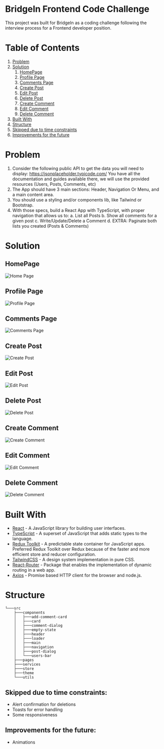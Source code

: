 # BridgeIn Frontend Code Challenge

This project was built for BridgeIn as a coding challenge following the interview process for a Frontend developer position.

# Table of Contents

1. [Problem](#problem)
2. [Solution](#solution)
   1. [HomePage](#homepage)
   2. [Profile Page](#profile-page)
   3. [Comments Page](#comments-page)
   4. [Create Post](#create-post)
   5. [Edit Post](#edit-post)
   6. [Delete Post](#delete-post)
   7. [Create Comment](#create-comment)
   8. [Edit Comment](#edit-comment)
   9. [Delete Comment](#delete-comment)
3. [Built With](#built-with)
4. [Structure](#structure)
5. [Skipped due to time constraints](#skipped-due-to-time-constraints)
6. [Improvements for the future](#improvements-for-the-future)

# Problem

1. Consider the following public API to get the data you will need to display:
   https://jsonplaceholder.typicode.com/
   You have all the documentation and guides available there, we will use the provided
   resources (Users, Posts, Comments, etc)
2. The App should have 3 main sections: Header, Navigation Or Menu, and a main content
   area.
3. You should use a styling and/or components lib, like Tailwind or Bootstrap.
4. With those specs, build a React App with TypeScript, with proper navigation that allows
   us to:
   a. List all Posts
   b. Show all comments for a given post
   c. Write/Update/Delete a Comment
   d. EXTRA: Paginate both lists you created (Posts & Comments)

# Solution

## HomePage

![Home Page](./videos/homePage.gif)

## Profile Page

![Profile Page](./videos/profilePage.gif)

## Comments Page

![Comments Page](./videos/commentPage.gif)

## Create Post

![Create Post](./videos/createPost.gif)

## Edit Post

![Edit Post](./videos/editPost.gif)

## Delete Post

![Delete Post](./videos/deletePost.gif)

## Create Comment

![Create Comment](./videos/createComment.gif)

## Edit Comment

![Edit Comment](./videos/editComment.gif)

## Delete Comment

![Delete Comment](./videos/deleteComment.gif)

# Built With

- [React](https://reactjs.org/) - A JavaScript library for building user interfaces.
- [TypeScript](https://www.typescriptlang.org/) - A superset of JavaScript that adds static types to the language.
- [Redux Toolkit](https://redux-toolkit.js.org/) - A predictable state container for JavaScript apps. Preferred Redux Toolkit over Redux because of the faster and more efficient store and reducer configuration.
- [TailwindCSS](https://tailwindcss.com/) - A design system implementation in pure CSS.
- [React-Router](https://reactrouter.com/en/main) - Package that enables the implementation of dynamic routing in a web app.
- [Axios](https://axios-http.com/) - Promise based HTTP client for the browser and node.js.

# Structure

```
└───src
    ├───components
    │   ├───add-comment-card
    │   ├───card
    │   ├───comment-dialog
    │   ├───empty-state
    │   ├───header
    │   ├───loader
    │   ├───main
    │   ├───navigation
    │   ├───post-dialog
    │   └───users-bar
    ├───pages
    ├───services
    ├───store
    ├───theme
    └───utils
```

## Skipped due to time constraints:

- Alert confirmation for deletions
- Toasts for error handling
- Some responsiveness

## Improvements for the future:

- Animations
